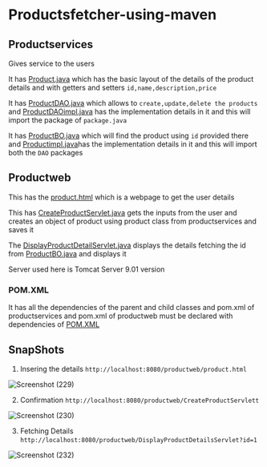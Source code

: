 # Productsfetcher-using-maven

## Productservices
Gives service to the users

It has [Product.java](https://github.com/Chandu71202/productsfetcher-using-maven/blob/main/productservices/src/main/java/com/eswar/product/dto/Product.java) which has the basic layout of the details of the product details and with getters and setters
`id,name,description,price`

It has [ProductDAO.java](https://github.com/Chandu71202/productsfetcher-using-maven/blob/main/productservices/src/main/java/com/eswar/product/dao/ProductDAO.java) which allows to `create,update,delete the products` and [ProductDAOimpl.java](https://github.com/Chandu71202/productsfetcher-using-maven/blob/main/productservices/src/main/java/com/eswar/product/dao/ProductDAOimpl.java) has the implementation details in it and this will import the package of `package.java`
       
It has [ProductBO.java](https://github.com/Chandu71202/productsfetcher-using-maven/blob/main/productservices/src/main/java/com/eswar/product/bo/ProductBO.java)
which will find the product using `id` provided there and [Productimpl.java](https://github.com/Chandu71202/productsfetcher-using-maven/blob/main/productservices/src/main/java/com/eswar/product/bo/ProductBOimpl.java)has the implementation details in it and this will import both the `DAO` packages

## Productweb

This has the [product.html](https://github.com/Chandu71202/productsfetcher-using-maven/blob/main/productweb/src/main/webapp/product.html) which is a webpage to get the user details

This has [CreateProductServlet.java](https://github.com/Chandu71202/productsfetcher-using-maven/blob/main/productweb/src/main/java/com/eswar/product/servelts/CreateProductServlett.java) gets the inputs from the user and creates an object of product using product class from productservices and saves it

The [DisplayProductDetailServlet.java](https://github.com/Chandu71202/productsfetcher-using-maven/blob/main/productweb/src/main/java/com/eswar/product/servelts/DisplayProductDetailsServlet.java) displays the details fetching the id from [ProductBO.java](https://github.com/Chandu71202/productsfetcher-using-maven/blob/main/productservices/src/main/java/com/eswar/product/bo/ProductBO.java) and displays it

Server used here is Tomcat Server 9.01 version

### POM.XML
It has all the dependencies of the parent and child classes and pom.xml of productservices and pom.xml of productweb must be declared with dependencies of [POM.XML](https://github.com/Chandu71202/productsfetcher-using-maven/blob/main/pom.xml) 


## SnapShots
1. Insering the details
`http://localhost:8080/productweb/product.html`

![Screenshot (229)](https://user-images.githubusercontent.com/86471473/164514672-4cc31552-a88c-4c5f-9db8-be49c9bc4968.png)

2. Confirmation
`http://localhost:8080/productweb/CreateProductServlett`

![Screenshot (230)](https://user-images.githubusercontent.com/86471473/164514804-d092b264-e68e-4146-afe2-9e90b15abfae.png)

3. Fetching Details
`http://localhost:8080/productweb/DisplayProductDetailsServlet?id=1`

![Screenshot (232)](https://user-images.githubusercontent.com/86471473/164514936-878d0e3c-2d80-4e6a-b401-2d996f191b9c.png)



